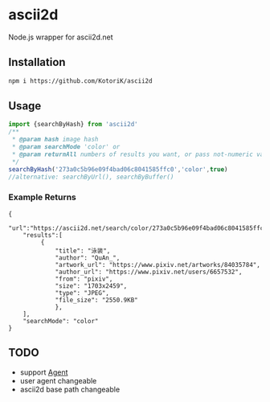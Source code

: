 # ascii2d
Node.js wrapper for ascii2d.net
## Installation
```bash
npm i https://github.com/KotoriK/ascii2d
```
## Usage
```ts
import {searchByHash} from 'ascii2d'
/**
 * @param hash image hash
 * @param searchMode 'color' or 
 * @param returnAll numbers of results you want, or pass not-numeric value(except those equal to false) to return all of them
 */
searchByHash('273a0c5b96e09f4bad06c8041585ffc0','color',true)
//alternative: searchByUrl(), searchByBuffer()
```
### Example Returns 
```jsonc
{
    "url":"https://ascii2d.net/search/color/273a0c5b96e09f4bad06c8041585ffc0",
    "results":[
         {
             "title": "泳装",
             "author": "QuAn_",
             "artwork_url": "https://www.pixiv.net/artworks/84035784",
             "author_url": "https://www.pixiv.net/users/6657532",
             "from": "pixiv",
             "size": "1703x2459",
             "type": "JPEG",
             "file_size": "2550.9KB"
             },
    ],
    "searchMode": "color"
}
```
## TODO
* support [Agent](https://nodejs.org/api/http.html#http_class_http_agent)
* user agent changeable
* ascii2d base path changeable
